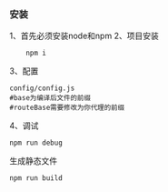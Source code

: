 ### 安装
1、首先必须安装node和npm
2、项目安装
```
    npm i
```
3、配置
```
config/config.js
#base为编译后文件的前缀
#routeBase需要修改为你代理的前缀
```
4、调试
```
npm run debug
```

生成静态文件
```
npm run build
```